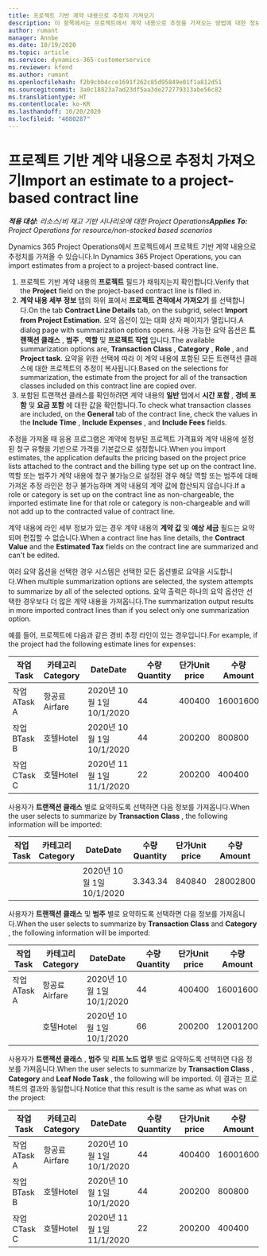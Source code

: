 ```yaml
---
title: 프로젝트 기반 계약 내용으로 추정치 가져오기
description: 이 항목에서는 프로젝트에서 계약 내용으로 추정을 가져오는 방법에 대한 정보를 제공합니다.
author: rumant
manager: Annbe
ms.date: 10/19/2020
ms.topic: article
ms.service: dynamics-365-customerservice
ms.reviewer: kfend
ms.author: rumant
ms.openlocfilehash: f2b9cbb4cce1691f262c85d95849e01f1a812d51
ms.sourcegitcommit: 3a0c18823a7ad23df5aa3de272779313abe56c82
ms.translationtype: HT
ms.contentlocale: ko-KR
ms.lasthandoff: 10/20/2020
ms.locfileid: "4080287"
---
```

# <a name="import-an-estimate-to-a-project-based-contract-line"></a><span data-ttu-id="61b64-103">프로젝트 기반 계약 내용으로 추정치 가져오기</span><span class="sxs-lookup"><span data-stu-id="61b64-103">Import an estimate to a project-based contract line</span></span>

<span data-ttu-id="61b64-104">_**적용 대상:** 리소스/비 재고 기반 시나리오에 대한 Project Operations_</span><span class="sxs-lookup"><span data-stu-id="61b64-104">_**Applies To:** Project Operations for resource/non-stocked based scenarios_</span></span>

<span data-ttu-id="61b64-105">Dynamics 365 Project Operations에서 프로젝트에서 프로젝트 기반 계약 내용으로 추정치를 가져올 수 있습니다.</span><span class="sxs-lookup"><span data-stu-id="61b64-105">In Dynamics 365 Project Operations, you can import estimates from a project to a project-based contract line.</span></span>

1. <span data-ttu-id="61b64-106">프로젝트 기반 계약 내용의 **프로젝트** 필드가 채워지는지 확인합니다.</span><span class="sxs-lookup"><span data-stu-id="61b64-106">Verify that the **Project** field on the project-based contract line is filled in.</span></span>
2. <span data-ttu-id="61b64-107">**계약 내용 세부 정보** 탭의 하위 표에서 **프로젝트 견적에서 가져오기** 를 선택합니다.</span><span class="sxs-lookup"><span data-stu-id="61b64-107">On the tab **Contract Line Details** tab, on the subgrid, select **Import from Project Estimation**.</span></span> <span data-ttu-id="61b64-108">요약 옵션이 있는 대화 상자 페이지가 열립니다.</span><span class="sxs-lookup"><span data-stu-id="61b64-108">A dialog page with summarization options opens.</span></span> <span data-ttu-id="61b64-109">사용 가능한 요약 옵션은 **트랜잭션 클래스** , **범주** , **역할** 및 **프로젝트 작업** 입니다.</span><span class="sxs-lookup"><span data-stu-id="61b64-109">The available summarization options are, **Transaction Class** , **Category** , **Role** , and **Project task**.</span></span> <span data-ttu-id="61b64-110">요약을 위한 선택에 따라 이 계약 내용에 포함된 모든 트랜잭션 클래스에 대한 프로젝트의 추정이 복사됩니다.</span><span class="sxs-lookup"><span data-stu-id="61b64-110">Based on the selections for summarization, the estimate from the project for all of the transaction classes included on this contract line are copied over.</span></span> 
3. <span data-ttu-id="61b64-111">포함된 트랜잭션 클래스를 확인하려면 계약 내용의 **일반** 탭에서 **시간 포함** , **경비 포함** 및 **요금 포함** 에 대한 값을 확인합니다.</span><span class="sxs-lookup"><span data-stu-id="61b64-111">To check what transaction classes are included, on the **General** tab of the contract line, check the values in the **Include Time** , **Include Expenses** , and **Include Fees** fields.</span></span>

<span data-ttu-id="61b64-112">추정을 가져올 때 응용 프로그램은 계약에 첨부된 프로젝트 가격표와 계약 내용에 설정된 청구 유형을 기반으로 가격을 기본값으로 설정합니다.</span><span class="sxs-lookup"><span data-stu-id="61b64-112">When you import estimates, the application defaults the pricing based on the project price lists attached to the contract and the billing type set up on the contract line.</span></span> <span data-ttu-id="61b64-113">역할 또는 범주가 계약 내용에 청구 불가능으로 설정된 경우 해당 역할 또는 범주에 대해 가져온 추정 라인은 청구 불가능하며 계약 내용의 계약 값에 합산되지 않습니다.</span><span class="sxs-lookup"><span data-stu-id="61b64-113">If a role or category is set up on the contract line as non-chargeable, the imported estimate line for that role or category is non-chargeable and will not add up to the contracted value of contract line.</span></span>

<span data-ttu-id="61b64-114">계약 내용에 라인 세부 정보가 있는 경우 계약 내용의 **계약 값** 및 **예상 세금** 필드는 요약되며 편집할 수 없습니다.</span><span class="sxs-lookup"><span data-stu-id="61b64-114">When a contract line has line details, the **Contract Value** and the **Estimated Tax** fields on the contract line are summarized and can't be edited.</span></span>

<span data-ttu-id="61b64-115">여러 요약 옵션을 선택한 경우 시스템은 선택한 모든 옵션별로 요약을 시도합니다.</span><span class="sxs-lookup"><span data-stu-id="61b64-115">When multiple summarization options are selected, the system attempts to summarize by all of the selected options.</span></span> <span data-ttu-id="61b64-116">요약 출력은 하나의 요약 옵션만 선택한 경우보다 더 많은 계약 내용을 가져옵니다.</span><span class="sxs-lookup"><span data-stu-id="61b64-116">The summarization output results in more imported contract lines than if you select only one summarization option.</span></span>

<span data-ttu-id="61b64-117">예를 들어, 프로젝트에 다음과 같은 경비 추정 라인이 있는 경우입니다.</span><span class="sxs-lookup"><span data-stu-id="61b64-117">For example, if the project had the following estimate lines for expenses:</span></span>

| <span data-ttu-id="61b64-118">작업</span><span class="sxs-lookup"><span data-stu-id="61b64-118">Task</span></span> | <span data-ttu-id="61b64-119">카테고리</span><span class="sxs-lookup"><span data-stu-id="61b64-119">Category</span></span> | <span data-ttu-id="61b64-120">Date</span><span class="sxs-lookup"><span data-stu-id="61b64-120">Date</span></span> | <span data-ttu-id="61b64-121">수량</span><span class="sxs-lookup"><span data-stu-id="61b64-121">Quantity</span></span> | <span data-ttu-id="61b64-122">단가</span><span class="sxs-lookup"><span data-stu-id="61b64-122">Unit price</span></span> | <span data-ttu-id="61b64-123">수량</span><span class="sxs-lookup"><span data-stu-id="61b64-123">Amount</span></span> |
| --- | --- | --- | --- | --- | --- |
| <span data-ttu-id="61b64-124">작업 A</span><span class="sxs-lookup"><span data-stu-id="61b64-124">Task A</span></span> | <span data-ttu-id="61b64-125">항공료</span><span class="sxs-lookup"><span data-stu-id="61b64-125">Airfare</span></span> | <span data-ttu-id="61b64-126">2020년 10월 1일</span><span class="sxs-lookup"><span data-stu-id="61b64-126">10/1/2020</span></span> | <span data-ttu-id="61b64-127">4</span><span class="sxs-lookup"><span data-stu-id="61b64-127">4</span></span> | <span data-ttu-id="61b64-128">400</span><span class="sxs-lookup"><span data-stu-id="61b64-128">400</span></span> | <span data-ttu-id="61b64-129">1600</span><span class="sxs-lookup"><span data-stu-id="61b64-129">1600</span></span> |
| <span data-ttu-id="61b64-130">작업 B</span><span class="sxs-lookup"><span data-stu-id="61b64-130">Task B</span></span> | <span data-ttu-id="61b64-131">호텔</span><span class="sxs-lookup"><span data-stu-id="61b64-131">Hotel</span></span> | <span data-ttu-id="61b64-132">2020년 10월 1일</span><span class="sxs-lookup"><span data-stu-id="61b64-132">10/1/2020</span></span> | <span data-ttu-id="61b64-133">4</span><span class="sxs-lookup"><span data-stu-id="61b64-133">4</span></span> | <span data-ttu-id="61b64-134">200</span><span class="sxs-lookup"><span data-stu-id="61b64-134">200</span></span> | <span data-ttu-id="61b64-135">800</span><span class="sxs-lookup"><span data-stu-id="61b64-135">800</span></span> |
| <span data-ttu-id="61b64-136">작업 C</span><span class="sxs-lookup"><span data-stu-id="61b64-136">Task C</span></span> | <span data-ttu-id="61b64-137">호텔</span><span class="sxs-lookup"><span data-stu-id="61b64-137">Hotel</span></span> | <span data-ttu-id="61b64-138">2020년 11월 1일</span><span class="sxs-lookup"><span data-stu-id="61b64-138">11/1/2020</span></span> | <span data-ttu-id="61b64-139">2</span><span class="sxs-lookup"><span data-stu-id="61b64-139">2</span></span> | <span data-ttu-id="61b64-140">200</span><span class="sxs-lookup"><span data-stu-id="61b64-140">200</span></span> | <span data-ttu-id="61b64-141">400</span><span class="sxs-lookup"><span data-stu-id="61b64-141">400</span></span> |

<span data-ttu-id="61b64-142">사용자가 **트랜잭션 클래스** 별로 요약하도록 선택하면 다음 정보를 가져옵니다.</span><span class="sxs-lookup"><span data-stu-id="61b64-142">When the user selects to summarize by **Transaction Class** , the following information will be imported:</span></span>

| <span data-ttu-id="61b64-143">작업</span><span class="sxs-lookup"><span data-stu-id="61b64-143">Task</span></span> | <span data-ttu-id="61b64-144">카테고리</span><span class="sxs-lookup"><span data-stu-id="61b64-144">Category</span></span> | <span data-ttu-id="61b64-145">Date</span><span class="sxs-lookup"><span data-stu-id="61b64-145">Date</span></span> | <span data-ttu-id="61b64-146">수량</span><span class="sxs-lookup"><span data-stu-id="61b64-146">Quantity</span></span> | <span data-ttu-id="61b64-147">단가</span><span class="sxs-lookup"><span data-stu-id="61b64-147">Unit price</span></span> | <span data-ttu-id="61b64-148">수량</span><span class="sxs-lookup"><span data-stu-id="61b64-148">Amount</span></span> |
| --- | --- | --- | --- | --- | --- |
| &nbsp;  | &nbsp;  | <span data-ttu-id="61b64-149">2020년 10월 1일</span><span class="sxs-lookup"><span data-stu-id="61b64-149">10/1/2020</span></span> | <span data-ttu-id="61b64-150">3.34</span><span class="sxs-lookup"><span data-stu-id="61b64-150">3.34</span></span> | <span data-ttu-id="61b64-151">840</span><span class="sxs-lookup"><span data-stu-id="61b64-151">840</span></span> | <span data-ttu-id="61b64-152">2800</span><span class="sxs-lookup"><span data-stu-id="61b64-152">2800</span></span> |

<span data-ttu-id="61b64-153">사용자가 **트랜잭션 클래스** 및 **범주** 별로 요약하도록 선택하면 다음 정보를 가져옵니다.</span><span class="sxs-lookup"><span data-stu-id="61b64-153">When the user selects to summarize by **Transaction Class** and **Category** , the following information will be imported:</span></span>

| <span data-ttu-id="61b64-154">작업</span><span class="sxs-lookup"><span data-stu-id="61b64-154">Task</span></span> | <span data-ttu-id="61b64-155">카테고리</span><span class="sxs-lookup"><span data-stu-id="61b64-155">Category</span></span> | <span data-ttu-id="61b64-156">Date</span><span class="sxs-lookup"><span data-stu-id="61b64-156">Date</span></span> | <span data-ttu-id="61b64-157">수량</span><span class="sxs-lookup"><span data-stu-id="61b64-157">Quantity</span></span> | <span data-ttu-id="61b64-158">단가</span><span class="sxs-lookup"><span data-stu-id="61b64-158">Unit price</span></span> | <span data-ttu-id="61b64-159">수량</span><span class="sxs-lookup"><span data-stu-id="61b64-159">Amount</span></span> |
| --- | --- | --- | --- | --- | --- |
| <span data-ttu-id="61b64-160">작업 A</span><span class="sxs-lookup"><span data-stu-id="61b64-160">Task A</span></span> | <span data-ttu-id="61b64-161">항공료</span><span class="sxs-lookup"><span data-stu-id="61b64-161">Airfare</span></span> | <span data-ttu-id="61b64-162">2020년 10월 1일</span><span class="sxs-lookup"><span data-stu-id="61b64-162">10/1/2020</span></span> | <span data-ttu-id="61b64-163">4</span><span class="sxs-lookup"><span data-stu-id="61b64-163">4</span></span> | <span data-ttu-id="61b64-164">400</span><span class="sxs-lookup"><span data-stu-id="61b64-164">400</span></span> | <span data-ttu-id="61b64-165">1600</span><span class="sxs-lookup"><span data-stu-id="61b64-165">1600</span></span> |
| &nbsp;  | <span data-ttu-id="61b64-166">호텔</span><span class="sxs-lookup"><span data-stu-id="61b64-166">Hotel</span></span> | <span data-ttu-id="61b64-167">2020년 10월 1일</span><span class="sxs-lookup"><span data-stu-id="61b64-167">10/1/2020</span></span> | <span data-ttu-id="61b64-168">6</span><span class="sxs-lookup"><span data-stu-id="61b64-168">6</span></span> | <span data-ttu-id="61b64-169">200</span><span class="sxs-lookup"><span data-stu-id="61b64-169">200</span></span> | <span data-ttu-id="61b64-170">1200</span><span class="sxs-lookup"><span data-stu-id="61b64-170">1200</span></span> |

<span data-ttu-id="61b64-171">사용자가 **트랜잭션 클래스** , **범주** 및 **리프 노드 업무** 별로 요약하도록 선택하면 다음 정보를 가져옵니다.</span><span class="sxs-lookup"><span data-stu-id="61b64-171">When the user selects to summarize by **Transaction Class** , **Category** and **Leaf Node Task** , the following will be imported.</span></span> <span data-ttu-id="61b64-172">이 결과는 프로젝트의 결과와 동일합니다.</span><span class="sxs-lookup"><span data-stu-id="61b64-172">Notice that this result is the same as what was on the project:</span></span>

| <span data-ttu-id="61b64-173">작업</span><span class="sxs-lookup"><span data-stu-id="61b64-173">Task</span></span> | <span data-ttu-id="61b64-174">카테고리</span><span class="sxs-lookup"><span data-stu-id="61b64-174">Category</span></span> | <span data-ttu-id="61b64-175">Date</span><span class="sxs-lookup"><span data-stu-id="61b64-175">Date</span></span> | <span data-ttu-id="61b64-176">수량</span><span class="sxs-lookup"><span data-stu-id="61b64-176">Quantity</span></span> | <span data-ttu-id="61b64-177">단가</span><span class="sxs-lookup"><span data-stu-id="61b64-177">Unit price</span></span> | <span data-ttu-id="61b64-178">수량</span><span class="sxs-lookup"><span data-stu-id="61b64-178">Amount</span></span> |
| --- | --- | --- | --- | --- | --- |
| <span data-ttu-id="61b64-179">작업 A</span><span class="sxs-lookup"><span data-stu-id="61b64-179">Task A</span></span> | <span data-ttu-id="61b64-180">항공료</span><span class="sxs-lookup"><span data-stu-id="61b64-180">Airfare</span></span> | <span data-ttu-id="61b64-181">2020년 10월 1일</span><span class="sxs-lookup"><span data-stu-id="61b64-181">10/1/2020</span></span> | <span data-ttu-id="61b64-182">4</span><span class="sxs-lookup"><span data-stu-id="61b64-182">4</span></span> | <span data-ttu-id="61b64-183">400</span><span class="sxs-lookup"><span data-stu-id="61b64-183">400</span></span> | <span data-ttu-id="61b64-184">1600</span><span class="sxs-lookup"><span data-stu-id="61b64-184">1600</span></span> |
| <span data-ttu-id="61b64-185">작업 B</span><span class="sxs-lookup"><span data-stu-id="61b64-185">Task B</span></span> | <span data-ttu-id="61b64-186">호텔</span><span class="sxs-lookup"><span data-stu-id="61b64-186">Hotel</span></span> | <span data-ttu-id="61b64-187">2020년 10월 1일</span><span class="sxs-lookup"><span data-stu-id="61b64-187">10/1/2020</span></span> | <span data-ttu-id="61b64-188">4</span><span class="sxs-lookup"><span data-stu-id="61b64-188">4</span></span> | <span data-ttu-id="61b64-189">200</span><span class="sxs-lookup"><span data-stu-id="61b64-189">200</span></span> | <span data-ttu-id="61b64-190">800</span><span class="sxs-lookup"><span data-stu-id="61b64-190">800</span></span> |
| <span data-ttu-id="61b64-191">작업 C</span><span class="sxs-lookup"><span data-stu-id="61b64-191">Task C</span></span> | <span data-ttu-id="61b64-192">호텔</span><span class="sxs-lookup"><span data-stu-id="61b64-192">Hotel</span></span> | <span data-ttu-id="61b64-193">2020년 11월 1일</span><span class="sxs-lookup"><span data-stu-id="61b64-193">11/1/2020</span></span> | <span data-ttu-id="61b64-194">2</span><span class="sxs-lookup"><span data-stu-id="61b64-194">2</span></span> | <span data-ttu-id="61b64-195">200</span><span class="sxs-lookup"><span data-stu-id="61b64-195">200</span></span> | <span data-ttu-id="61b64-196">400</span><span class="sxs-lookup"><span data-stu-id="61b64-196">400</span></span> |
